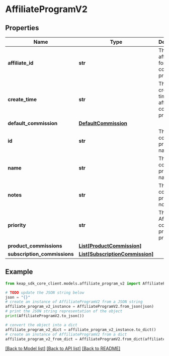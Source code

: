 # AffiliateProgramV2


## Properties

Name | Type | Description | Notes
------------ | ------------- | ------------- | -------------
**affiliate_id** | **str** | The affiliate_Id for Affiliate commission program | [optional] 
**create_time** | **str** | The created time of affiliate commission program | [optional] 
**default_commission** | [**DefaultCommission**](DefaultCommission.md) |  | [optional] 
**id** | **str** | The affiliate commission program name | [optional] 
**name** | **str** | The affiliate commission program name | [optional] 
**notes** | **str** | The affiliate commission program notes | [optional] 
**priority** | **str** | The Affiliate commission program priority | [optional] 
**product_commissions** | [**List[ProductCommission]**](ProductCommission.md) |  | [optional] 
**subscription_commissions** | [**List[SubscriptionCommission]**](SubscriptionCommission.md) |  | [optional] 

## Example

```python
from keap_sdk_core_client.models.affiliate_program_v2 import AffiliateProgramV2

# TODO update the JSON string below
json = "{}"
# create an instance of AffiliateProgramV2 from a JSON string
affiliate_program_v2_instance = AffiliateProgramV2.from_json(json)
# print the JSON string representation of the object
print(AffiliateProgramV2.to_json())

# convert the object into a dict
affiliate_program_v2_dict = affiliate_program_v2_instance.to_dict()
# create an instance of AffiliateProgramV2 from a dict
affiliate_program_v2_from_dict = AffiliateProgramV2.from_dict(affiliate_program_v2_dict)
```
[[Back to Model list]](../README.md#documentation-for-models) [[Back to API list]](../README.md#documentation-for-api-endpoints) [[Back to README]](../README.md)


